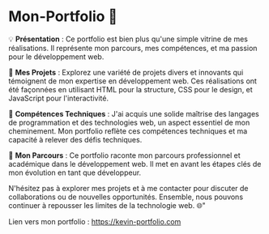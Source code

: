 # Mon-Portfolio 🚀

💡 <strong>Présentation</strong>  :
Ce portfolio est bien plus qu'une simple vitrine de mes réalisations. Il représente mon parcours, mes compétences, et ma passion pour le développement web.

📁 <strong>Mes Projets</strong>  :
Explorez une variété de projets divers et innovants qui témoignent de mon expertise en développement web. Ces réalisations ont été façonnées en utilisant HTML pour la structure, CSS pour le design, et JavaScript pour l'interactivité.

🚀 <strong>Compétences Techniques</strong>  :
J'ai acquis une solide maîtrise des langages de programmation et des technologies web, un aspect essentiel de mon cheminement. Mon portfolio reflète ces compétences techniques et ma capacité à relever des défis techniques.

📖 <strong>Mon Parcours</strong> :
Ce portfolio raconte mon parcours professionnel et académique dans le développement web. Il met en avant les étapes clés de mon évolution en tant que développeur.

N'hésitez pas à explorer  mes projets et à me contacter pour discuter de collaborations ou de nouvelles opportunités. Ensemble, nous pouvons continuer à repousser les limites de la technologie web. 🌐"

Lien vers mon portfolio : https://kevin-portfolio.com
